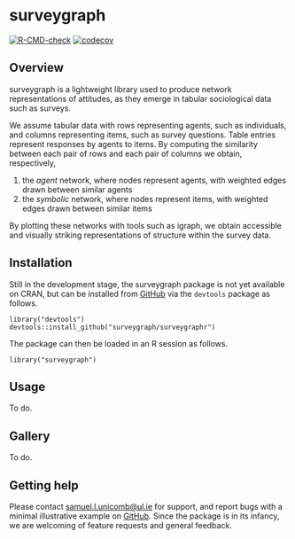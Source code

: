 # surveygraph

<!-- badges: start -->
[![R-CMD-check](https://github.com/surveygraph/surveygraphr/actions/workflows/check-standard.yaml/badge.svg)](https://github.com/surveygraph/surveygraphr/actions/workflows/check-standard.yaml)
[![codecov](https://codecov.io/gh/surveygraph/surveygraphr/branch/main/graph/badge.svg?token=SHFUE2Z36X)](https://codecov.io/gh/surveygraph/surveygraphr)
<!-- badges: end -->

## Overview

surveygraph is a lightweight library used to produce network representations of attitudes, as they emerge in tabular sociological data such as surveys.

We assume tabular data with rows representing agents, such as individuals, and columns representing items, such as survey questions. Table entries represent responses by agents to items. By computing the similarity between each pair of rows and each pair of columns we obtain, respectively,

1. the *agent* network, where nodes represent agents, with weighted edges drawn between similar agents
2. the *symbolic* network, where nodes represent items, with weighted edges drawn between similar items

By plotting these networks with tools such as igraph, we obtain accessible and visually striking representations of structure within the survey data.

## Installation

Still in the development stage, the surveygraph package  is not yet available on CRAN, but can be installed from [GitHub](https://github.com/surveygraph/surveygraphr/) via the `devtools` package as follows.

```
library("devtools")
devtools::install_github("surveygraph/surveygraphr")
```

The package can then be loaded in an R session as follows.

```
library("surveygraph")
```

## Usage

To do.

## Gallery

To do.

## Getting help

Please contact samuel.l.unicomb@ul.ie for support, and report bugs with a minimal illustrative example on [GitHub](https://github.com/surveygraph/surveygraphr/issues/). Since the package is in its infancy, we are welcoming of feature requests and general feedback.
